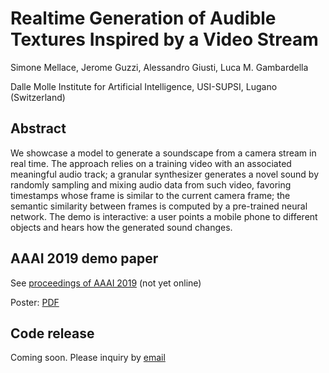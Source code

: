 # Realtime Generation of Audible Textures Inspired by a Video Stream
Simone Mellace, Jerome Guzzi, Alessandro Giusti, Luca M. Gambardella

Dalle Molle Institute for Artificial Intelligence, USI-SUPSI, Lugano (Switzerland)

## Abstract

We showcase a model to generate a soundscape from a camera stream in real time. The approach relies on a training video with an associated meaningful audio track; a granular synthesizer generates a novel sound by randomly sampling and mixing audio data from such video, favoring timestamps whose frame is similar to the current camera frame; the semantic similarity between frames is computed by  a pre-trained neural network.
The demo is interactive: a user points a mobile phone to different objects and hears how the generated sound changes.

## AAAI 2019 demo paper

See [proceedings of AAAI 2019](https://aaai.org/Library/AAAI/aaai19contents.php) (not yet online)

Poster: [PDF](poster.pdf)


## Code release
Coming soon. Please inquiry by [email](mailto:alessandrog@idsia.ch)

